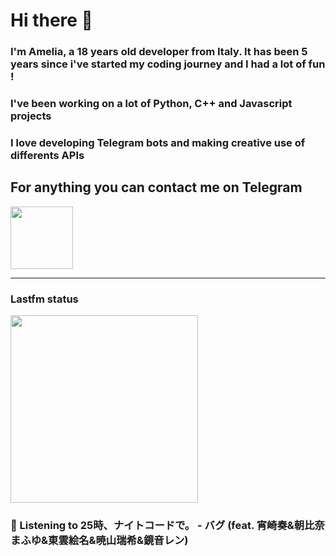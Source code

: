 # Hi there 👋
### I'm Amelia, a 18 years old developer from Italy. It has been 5 years since i've started my coding journey and I had a lot of fun !
### I've been working on a lot of Python, C++ and Javascript projects
### I love developing Telegram bots and making creative use of differents APIs


## For anything you can contact me on Telegram 
[<img src="https://upload.wikimedia.org/wikipedia/commons/thumb/8/83/Telegram_2019_Logo.svg/800px-Telegram_2019_Logo.svg.png" height=100px>](https://t.me/lmpostor_syndrome)

<!-- lastfm status starts -->
<div>
    		      <hr>
    		      <h3>Lastfm status</h3>
	              <img width="300" height="300" src="https://lastfm.freetls.fastly.net/i/u/300x300/fb638041fee6973755b43163b233a603.jpg" >
		              <h3> 🎵 Listening to 25時、ナイトコードで。 - バグ (feat. 宵崎奏&朝比奈まふゆ&東雲絵名&暁山瑞希&鏡音レン)</h3>
    </div> 
<!-- lastfm status ends -->
